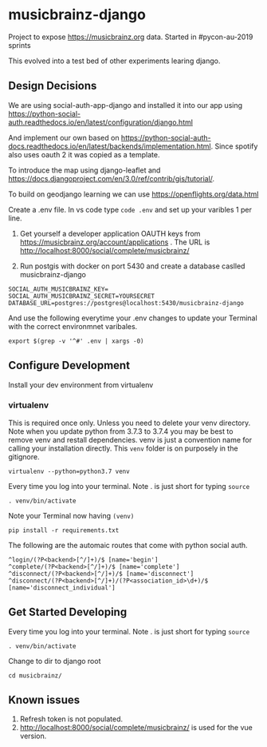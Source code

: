 # musicbrainz-django

Project to expose <https://musicbrainz.org> data. Started in #pycon-au-2019 sprints

This evolved into a test bed of other experiments learing django.

## Design Decisions

We are using social-auth-app-django and installed it into our app using <https://python-social-auth.readthedocs.io/en/latest/configuration/django.html>

And implement our own based on <https://python-social-auth-docs.readthedocs.io/en/latest/backends/implementation.html>. Since spotify also uses oauth 2 it was copied as a template.

To introduce the map using django-leaflet and <https://docs.djangoproject.com/en/3.0/ref/contrib/gis/tutorial/>.

To build on geodjango learning we can use <https://openflights.org/data.html>

Create a .env file. In vs code type `code .env` and set up your varibles 1 per line.

1. Get yourself a developer application OAUTH keys from <https://musicbrainz.org/account/applications> . The URL is <http://localhost:8000/social/complete/musicbrainz/>

2. Run postgis with docker on port 5430 and create a database caslled musicbrainz-django

``` text
SOCIAL_AUTH_MUSICBRAINZ_KEY=
SOCIAL_AUTH_MUSICBRAINZ_SECRET=YOURSECRET
DATABASE_URL=postgres://postgres@localhost:5430/musicbrainz-django
```

And use the following everytime your .env changes to update your Terminal with the correct environmnet varibales.

``` shell
export $(grep -v '^#' .env | xargs -0)
```

## Configure Development

Install your dev environment from virtualenv

### virtualenv

This is required once only. Unless you need to delete your venv directory. Note when you update python from 3.7.3 to 3.7.4 you may be best to remove venv and restall dependencies. venv is just a convention name for calling your installation directly. This `venv` folder is on purposely in the gitignore.

``` shell
virtualenv --python=python3.7 venv
```

Every time you log into your terminal. Note . is just short for typing `source`

``` shell
. venv/bin/activate
```

Note your Terminal now having `(venv)`

``` shell
pip install -r requirements.txt
```

The following are the automaic routes that come with python social auth.

``` text
^login/(?P<backend>[^/]+)/$ [name='begin']
^complete/(?P<backend>[^/]+)/$ [name='complete']
^disconnect/(?P<backend>[^/]+)/$ [name='disconnect']
^disconnect/(?P<backend>[^/]+)/(?P<association_id>\d+)/$ [name='disconnect_individual']
```

## Get Started Developing

Every time you log into your terminal. Note . is just short for typing `source`

``` shell
. venv/bin/activate
```

Change to dir to django root

``` shell
cd musicbrainz/
```

## Known issues

1. Refresh token is not populated.
2. <http://localhost:8000/social/complete/musicbrainz/> is used for the vue version.
